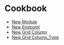 # Cookbook

* [New Module](backend/cookbook/new_module.md)
* [New Endpoint](backend/cookbook/new_endpoint.md)
* [New Grid Column](backend/cookbook/new_grid_column.md)
* [New Grid Column_Type](backend/cookbook/new_grid_column_type.md)

